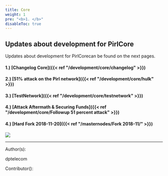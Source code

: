 ```yaml
---
title: Core
weight: 1
pre: "<b>1. </b>"
disableToc: true
---
```


## Updates about development for PirlCore


Updates about development for PirlCorecan be found on the next pages.

#### 1.) [Changelog Core]({{< ref "/development/core/changelog" >}})
#### 2.) [51% attack on the Pirl network]({{< ref "/development/core/hulk" >}})
#### 3.) [TestNetwork]({{< ref "/development/core/testnetwork" >}})
#### 4.) [Attack Aftermath & Securing Funds]({{< ref "/development/core/Followup 51 percent attack" >}})
#### 4.) [Hard Fork 2018-11-20]({{< ref "/masternodes/Fork 2018-11/" >}})

![](/development/images/Pirl_Energy.gif)













---
Author(s):

dptelecom

Contributor():
